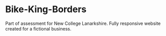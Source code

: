 # Bike-King-Borders
Part of assessment for New College Lanarkshire. Fully responsive website created for a fictional business.
